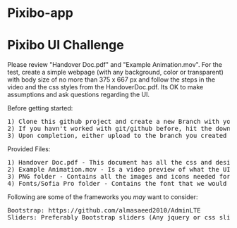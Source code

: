 # Pixibo-app

# Pixibo UI Challenge

Please review "Handover Doc.pdf" and "Example Animation.mov". For the test, create a simple webpage (with any background, color or transparent) with body size of no more than 375 x 667 px and follow the steps in the video and the css styles from the HandoverDoc.pdf. Its OK to make assumptions and ask questions regarding the UI. 

Before getting started:
<pre>
1) Clone this github project and create a new Branch with your First Name in it.
2) If you havn't worked with git/github before, hit the download button (green button) and download the zip file
3) Upon completion, either upload to the branch you created or zip your work and email to appdev (at) pixibo.com
</pre>

Provided Files:
<pre>
1) Handover Doc.pdf - This document has all the css and design requirements for the test
2) Example Animation.mov - Is a video preview of what the UI should look like and its behaviour
3) PNG folder - Contains all the images and icons needed for the UI. Use them as needed.
4) Fonts/Sofia Pro folder - Contains the font that we would prefer to be our default font for the UI.
</pre>

Following are some of the frameworks you *may* want to consider:
<pre>
Bootstrap: https://github.com/almasaeed2010/AdminLTE
Sliders: Preferably Bootstrap sliders (Any jquery or css sliders but thats mobile compatible) 
</pre>
